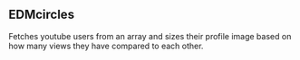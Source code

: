 ## EDMcircles

Fetches youtube users from an array and sizes their profile image based on how many views they have compared to each other.
